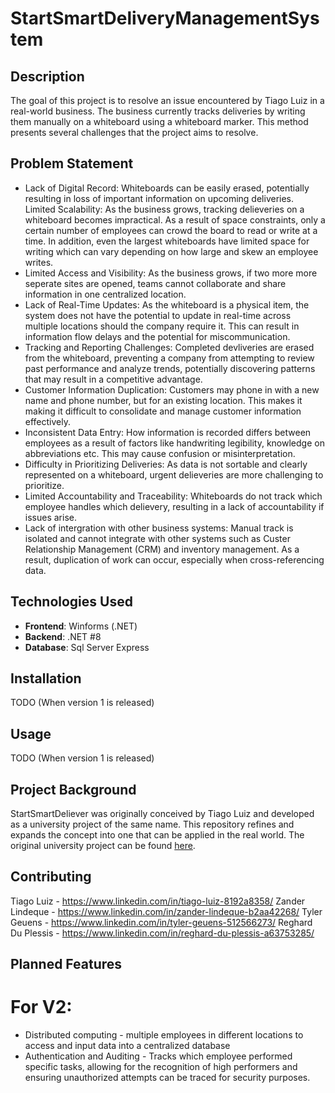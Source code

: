 # StartSmartDeliveryManagementSystem

## Description
The goal of this project is to resolve an issue encountered by Tiago Luiz in a real-world business.
The business currently tracks deliveries by writing them manually on a whiteboard using a whiteboard marker. 
This method presents several challenges that the project aims to resolve.

## Problem Statement
* Lack of Digital Record: Whiteboards can be easily erased, potentially resulting in loss of important information on upcoming deliveries.
Limited Scalability:  As the business grows, tracking delieveries on a whiteboard becomes impractical. As a result of space constraints, only
a certain number of employees can crowd the board to read or write at a time. In addition, even the largest whiteboards have limited space for writing 
which can vary depending on how large and skew an employee writes. 
* Limited Access and Visibility: As the business grows, if two more more seperate sites are opened, teams cannot collaborate and share information in one 
centralized location.
* Lack of Real-Time Updates: As the whiteboard is a physical item, the system does not have the potential to update in real-time
across multiple locations should the company require it. This can result in information flow delays and the potential for miscommunication.
* Tracking and Reporting Challenges: Completed devliveries are erased from the whiteboard, preventing a company from attempting to review past performance and 
analyze trends, potentially discovering patterns that may result in a competitive advantage.
* Customer Information Duplication: Customers may phone in with a new name and phone number, but for an existing location. 
This makes it making it difficult to consolidate and manage customer information effectively.
* Inconsistent Data Entry: How information is recorded differs between employees as a result of factors like handwriting legibility, knowledge on abbreviations etc. 
This may cause confusion or misinterpretation.
* Difficulty in Prioritizing Deliveries: As data is not sortable and clearly represented on a whiteboard, urgent delieveries are more challenging to prioritize.
* Limited Accountability and Traceability: Whiteboards do not track which employee handles which delievery, resulting in a lack of accountability if issues arise.
* Lack of intergration with other business systems: Manual track is isolated and cannot integrate with other systems such as Custer Relationship Management (CRM)
and inventory management. As a result, duplication of work can occur, especially when cross-referencing data.

## Technologies Used
- **Frontend**: Winforms (.NET)
- **Backend**: .NET #8
- **Database**: Sql Server Express

## Installation
TODO (When version 1 is released)

## Usage
TODO (When version 1 is released)

## Project Background
StartSmartDeliever was originally conceived by Tiago Luiz and developed as a university project of the same name. This repository refines and expands the concept into one that can be applied in the real world. The original university project can be found [here](https://github.com/zannlin/StartSmartDelivery).

## Contributing
Tiago Luiz - https://www.linkedin.com/in/tiago-luiz-8192a8358/
Zander Lindeque - https://www.linkedin.com/in/zander-lindeque-b2aa42268/
Tyler Geuens - https://www.linkedin.com/in/tyler-geuens-512566273/
Reghard Du Plessis - https://www.linkedin.com/in/reghard-du-plessis-a63753285/

## Planned Features
# For V2:
* Distributed computing - multiple employees in different locations to access and input data into a centralized database
* Authentication and Auditing - Tracks which employee performed specific tasks, allowing for the recognition of high performers and ensuring unauthorized attempts can be traced for security purposes.
